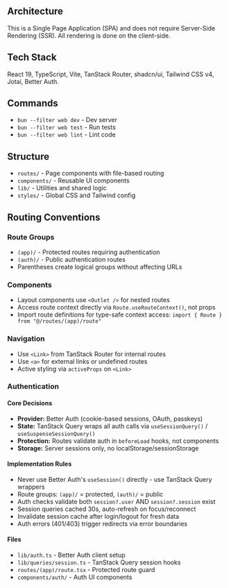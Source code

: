 ## Architecture

This is a Single Page Application (SPA) and does not require Server-Side Rendering (SSR). All rendering is done on the client-side.

## Tech Stack

React 19, TypeScript, Vite, TanStack Router, shadcn/ui, Tailwind CSS v4, Jotai, Better Auth.

## Commands

- `bun --filter web dev` - Dev server
- `bun --filter web test` - Run tests
- `bun --filter web lint` - Lint code

## Structure

- `routes/` - Page components with file-based routing
- `components/` - Reusable UI components
- `lib/` - Utilities and shared logic
- `styles/` - Global CSS and Tailwind config

## Routing Conventions

### Route Groups

- `(app)/` - Protected routes requiring authentication
- `(auth)/` - Public authentication routes
- Parentheses create logical groups without affecting URLs

### Components

- Layout components use `<Outlet />` for nested routes
- Access route context directly via `Route.useRouteContext()`, not props
- Import route definitions for type-safe context access: `import { Route } from "@/routes/(app)/route"`

### Navigation

- Use `<Link>` from TanStack Router for internal routes
- Use `<a>` for external links or undefined routes
- Active styling via `activeProps` on `<Link>`

### Authentication

#### Core Decisions

- **Provider:** Better Auth (cookie-based sessions, OAuth, passkeys)
- **State:** TanStack Query wraps all auth calls via `useSessionQuery()` / `useSuspenseSessionQuery()`
- **Protection:** Routes validate auth in `beforeLoad` hooks, not components
- **Storage:** Server sessions only, no localStorage/sessionStorage

#### Implementation Rules

- Never use Better Auth's `useSession()` directly - use TanStack Query wrappers
- Route groups: `(app)/` = protected, `(auth)/` = public
- Auth checks validate both `session?.user` AND `session?.session` exist
- Session queries cached 30s, auto-refresh on focus/reconnect
- Invalidate session cache after login/logout for fresh data
- Auth errors (401/403) trigger redirects via error boundaries

#### Files

- `lib/auth.ts` - Better Auth client setup
- `lib/queries/session.ts` - TanStack Query session hooks
- `routes/(app)/route.tsx` - Protected route guard
- `components/auth/` - Auth UI components
